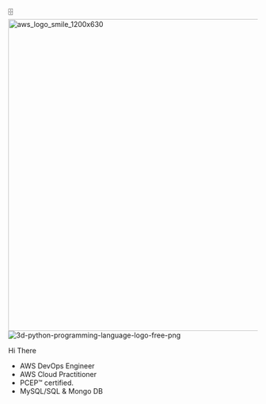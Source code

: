 🗄️
<img width="1200" height="630" alt="aws_logo_smile_1200x630" src="https://github.com/user-attachments/assets/e73e3ca8-6247-479d-a448-b055cb4ffce2" />
![3d-python-programming-language-logo-free-png](https://github.com/user-attachments/assets/c834ac9c-07e0-4b09-9220-d232c59ef4d5)




Hi There
  * AWS DevOps Engineer
  * AWS Cloud Practitioner
  * PCEP™ certified.
  * MySQL/SQL & Mongo DB


